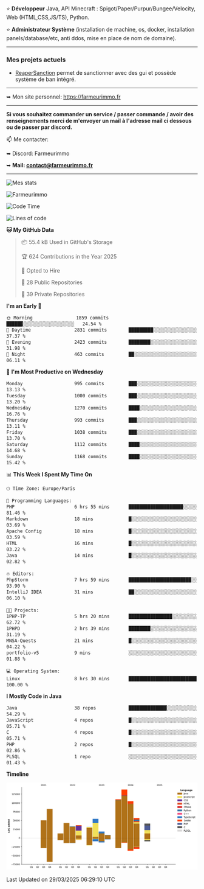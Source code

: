 ⭐ **Développeur** Java, API Minecraft : Spigot/Paper/Purpur/Bungee/Velocity, Web (HTML,CSS,JS/TS), Python.

⭐ **Administrateur Système** (installation de machine, os, docker, installation panels/database/etc, anti ddos, mise en place de nom de domaine).

---

### Mes projets actuels
- [ReaperSanction](https://www.spigotmc.org/resources/reapersanction.89580/) permet de sanctionner avec des gui et possède système de ban intégré.

---

➥ Mon site personnel: https://farmeurimmo.fr

---

**Si vous souhaitez commander un service / passer commande / avoir des renseignements merci de m'envoyer un mail à l'adresse mail ci dessous ou de passer par discord.**

📫 Me contacter:
 
   ➥ Discord: Farmeurimmo
   
   ➥ **Mail: contact@farmeurimmo.fr**

---

![Mes stats](https://github-readme-stats.farmeurimmo.fr/api?username=Farmeurimmo&count_private=true&show_icons=true&theme=radical)

<img src="https://komarev.com/ghpvc/?username=Farmeurimmo" alt="Farmeurimmo" />

<!--START_SECTION:waka-->
![Code Time](http://img.shields.io/badge/Code%20Time-1%2C942%20hrs%2055%20mins-blue)

![Lines of code](https://img.shields.io/badge/From%20Hello%20World%20I%27ve%20Written-822.3%20thousand%20lines%20of%20code-blue)

**🐱 My GitHub Data** 

> 📦 55.4 kB Used in GitHub's Storage 
 > 
> 🏆 624 Contributions in the Year 2025
 > 
> 💼 Opted to Hire
 > 
> 📜 28 Public Repositories 
 > 
> 🔑 39 Private Repositories 
 > 
**I'm an Early 🐤** 

```text
🌞 Morning                1859 commits        ██████░░░░░░░░░░░░░░░░░░░   24.54 % 
🌆 Daytime                2831 commits        █████████░░░░░░░░░░░░░░░░   37.37 % 
🌃 Evening                2423 commits        ████████░░░░░░░░░░░░░░░░░   31.98 % 
🌙 Night                  463 commits         ██░░░░░░░░░░░░░░░░░░░░░░░   06.11 % 
```
📅 **I'm Most Productive on Wednesday** 

```text
Monday                   995 commits         ███░░░░░░░░░░░░░░░░░░░░░░   13.13 % 
Tuesday                  1000 commits        ███░░░░░░░░░░░░░░░░░░░░░░   13.20 % 
Wednesday                1270 commits        ████░░░░░░░░░░░░░░░░░░░░░   16.76 % 
Thursday                 993 commits         ███░░░░░░░░░░░░░░░░░░░░░░   13.11 % 
Friday                   1038 commits        ███░░░░░░░░░░░░░░░░░░░░░░   13.70 % 
Saturday                 1112 commits        ████░░░░░░░░░░░░░░░░░░░░░   14.68 % 
Sunday                   1168 commits        ████░░░░░░░░░░░░░░░░░░░░░   15.42 % 
```


📊 **This Week I Spent My Time On** 

```text
🕑︎ Time Zone: Europe/Paris

💬 Programming Languages: 
PHP                      6 hrs 55 mins       ████████████████████░░░░░   81.46 % 
Markdown                 18 mins             █░░░░░░░░░░░░░░░░░░░░░░░░   03.69 % 
Apache Config            18 mins             █░░░░░░░░░░░░░░░░░░░░░░░░   03.59 % 
HTML                     16 mins             █░░░░░░░░░░░░░░░░░░░░░░░░   03.22 % 
Java                     14 mins             █░░░░░░░░░░░░░░░░░░░░░░░░   02.82 % 

🔥 Editors: 
PhpStorm                 7 hrs 59 mins       ███████████████████████░░   93.90 % 
IntelliJ IDEA            31 mins             ██░░░░░░░░░░░░░░░░░░░░░░░   06.10 % 

🐱‍💻 Projects: 
1PHP-TP                  5 hrs 20 mins       ████████████████░░░░░░░░░   62.72 % 
1PHPD                    2 hrs 39 mins       ████████░░░░░░░░░░░░░░░░░   31.19 % 
MNSA-Quests              21 mins             █░░░░░░░░░░░░░░░░░░░░░░░░   04.22 % 
portfolio-v5             9 mins              ░░░░░░░░░░░░░░░░░░░░░░░░░   01.88 % 

💻 Operating System: 
Linux                    8 hrs 30 mins       █████████████████████████   100.00 % 
```

**I Mostly Code in Java** 

```text
Java                     38 repos            ██████████████░░░░░░░░░░░   54.29 % 
JavaScript               4 repos             █░░░░░░░░░░░░░░░░░░░░░░░░   05.71 % 
C                        4 repos             █░░░░░░░░░░░░░░░░░░░░░░░░   05.71 % 
PHP                      2 repos             █░░░░░░░░░░░░░░░░░░░░░░░░   02.86 % 
PLSQL                    1 repo              ░░░░░░░░░░░░░░░░░░░░░░░░░   01.43 % 
```



**Timeline**

![Lines of Code chart](https://raw.githubusercontent.com/Farmeurimmo/Farmeurimmo/main/assets/bar_graph.png)


 Last Updated on 29/03/2025 06:29:10 UTC
<!--END_SECTION:waka-->
